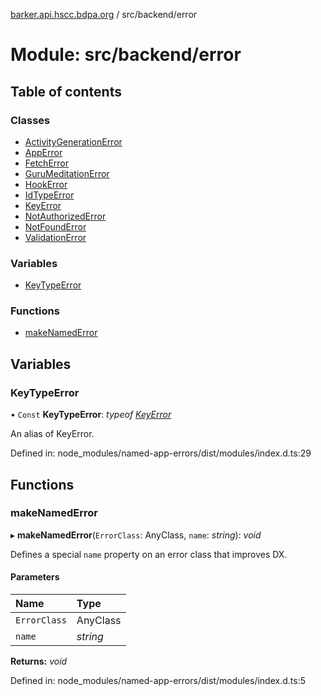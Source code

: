[barker.api.hscc.bdpa.org][1] / src/backend/error

# Module: src/backend/error

## Table of contents

### Classes

- [ActivityGenerationError][2]
- [AppError][3]
- [FetchError][4]
- [GuruMeditationError][5]
- [HookError][6]
- [IdTypeError][7]
- [KeyError][8]
- [NotAuthorizedError][9]
- [NotFoundError][10]
- [ValidationError][11]

### Variables

- [KeyTypeError][12]

### Functions

- [makeNamedError][13]

## Variables

### KeyTypeError

• `Const` **KeyTypeError**: _typeof_ [_KeyError_][8]

An alias of KeyError.

Defined in: node_modules/named-app-errors/dist/modules/index.d.ts:29

## Functions

### makeNamedError

▸ **makeNamedError**(`ErrorClass`: AnyClass, `name`: _string_): _void_

Defines a special `name` property on an error class that improves DX.

#### Parameters

| Name         | Type     |
| :----------- | :------- |
| `ErrorClass` | AnyClass |
| `name`       | _string_ |

**Returns:** _void_

Defined in: node_modules/named-app-errors/dist/modules/index.d.ts:5

[1]: ../README.md
[2]: ../classes/src_backend_error.activitygenerationerror.md
[3]: ../classes/src_backend_error.apperror.md
[4]: ../classes/src_backend_error.fetcherror.md
[5]: ../classes/src_backend_error.gurumeditationerror.md
[6]: ../classes/src_backend_error.hookerror.md
[7]: ../classes/src_backend_error.idtypeerror.md
[8]: ../classes/src_backend_error.keyerror.md
[9]: ../classes/src_backend_error.notauthorizederror.md
[10]: ../classes/src_backend_error.notfounderror.md
[11]: ../classes/src_backend_error.validationerror.md
[12]: src_backend_error.md#keytypeerror
[13]: src_backend_error.md#makenamederror
